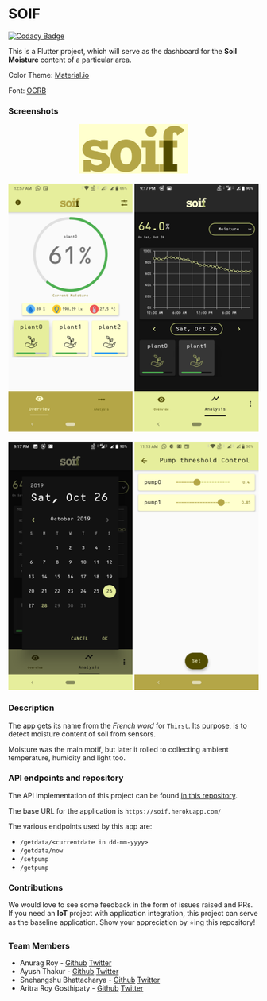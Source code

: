 # SOIF

[![Codacy Badge](https://api.codacy.com/project/badge/Grade/d94e74bd82544d2389ceda65e810ab96)](https://www.codacy.com/manual/RoyARG02/soil_moisture_app?utm_source=github.com&amp;utm_medium=referral&amp;utm_content=RoyARG02/soil_moisture_app&amp;utm_campaign=Badge_Grade)

This is a Flutter project, which will serve as the dashboard for the **Soil Moisture** content of a particular area.

Color Theme: [Material.io](https://material.io/resources/color/#!/?view.left=0&view.right=0&primary.color=E6EE9C&secondary.color=827717)

Font: [OCRB](https://github.com/opensourcedesign/fonts/tree/master/OCR)

### Screenshots

<p align = "middle">
  <img src="assets/readme/Soif.png" height=100>
  <br><br>
  <img src="assets/readme/overview.png" height=500>
  <img src="assets/readme/analysis_dark.png" height=500>
  <br><br>
  <img src="assets/readme/datepicker_dark.png" height=500>
  <img src="assets/readme/threshold.png" height=500>
</p>

### Description

The app gets its name from the _French word_ for `Thirst`. Its purpose, is to detect moisture content of soil from sensors.

Moisture was the main motif, but later it rolled to collecting ambient temperature, humidity and light too.

### API endpoints and repository

The API implementation of this project can be found [in this repository](https://github.com/forkbomb-666/drip_irrigation_server).

The base URL for the application is `https://soif.herokuapp.com/`

The various endpoints used by this app are:

- ```/getdata/<currentdate in dd-mm-yyyy>```
- ```/getdata/now```
- ```/setpump```
- ```/getpump```

### Contributions

We would love to see some feedback in the form of issues raised and PRs. If you need an **IoT** project with application integration, this project can serve as the baseline application. Show your appreciation by :star:ing this repository!​ ​

### Team Members

- Anurag Roy - [Github](https://github.com/RoyARG02) [Twitter](https://twitter.com/_royarg)
- Ayush Thakur - [Github](https://github.com/ayulockin) [Twitter](https://twitter.com/ayushthakur0)
- Snehangshu Bhattacharya - [Github](https://github.com/forkbomb-666) [Twitter](https://twitter.com/snehangshu_)
- Aritra Roy Gosthipaty - [Github](https://github.com/ariG23498) [Twitter](https://twitter.com/ariG23498)
